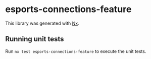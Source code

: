 # esports-connections-feature

This library was generated with [Nx](https://nx.dev).

## Running unit tests

Run `nx test esports-connections-feature` to execute the unit tests.
